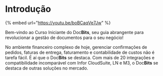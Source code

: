# Introdução



{% embed url="https://youtu.be/boBCaqVe7Jw" %}

Bem-vindo ao Curso Iniciante do Doc**Bits**, seu guia abrangente para revolucionar a gestão de documentos para o seu negócio!

No ambiente financeiro complexo de hoje, gerenciar confirmações de pedidos, faturas de entrega, faturamento e contabilidade de custos não é tarefa fácil. É aí que o Doc**Bits** se destaca. Com mais de 20 integrações e compatibilidade incomparável com Infor CloudSuite, LN e M3, o Doc**Bits** se destaca de outras soluções no mercado.
